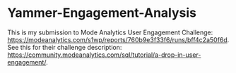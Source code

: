 # Yammer-Engagement-Analysis
This is my submission to Mode Analytics User Engagement Challenge: https://modeanalytics.com/s1wp/reports/760b9e3f33f6/runs/bff4c2a50f6d. See this for their challenge description: https://community.modeanalytics.com/sql/tutorial/a-drop-in-user-engagement/.
